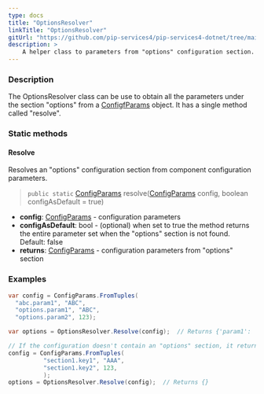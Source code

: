 ```yaml
---
type: docs
title: "OptionsResolver"
linkTitle: "OptionsResolver"
gitUrl: "https://github.com/pip-services4/pip-services4-dotnet/tree/main/pip-services4-components-dotnet"
description: > 
    A helper class to parameters from "options" configuration section.
---
```

### Description
The OptionsResolver class can be use to obtain all the parameters under the section "options" from a [ConfigfParams](../config_params) object. It has a single method called "resolve".

### Static methods

#### Resolve
Resolves an "options" configuration section from component configuration parameters.

> `public static` [ConfigParams](../config_params) resolve([ConfigParams](../config_params) config, boolean configAsDefault = true)

- **config**: [ConfigParams](../config_params) - configuration parameters
- **configAsDefault**: bool - (optional) when set to true the method returns the entire parameter set when the "options" section is not found. Default: false
- **returns**: [ConfigParams](../config_params) - configuration parameters from "options" section

### Examples

```cs
var config = ConfigParams.FromTuples(
  "abc.param1", "ABC",
  "options.param1", "ABC",
  "options.param2", 123);

var options = OptionsResolver.Resolve(config);  // Returns {'param1': 'ABC', 'param2': '123'}

// If the configuration doesn't contain an "options" section, it returns an empty ConfigParams object.
config = ConfigParams.FromTuples(
          "section1.key1", "AAA",
          "section1.key2", 123,
          );
options = OptionsResolver.Resolve(config);  // Returns {}

```

